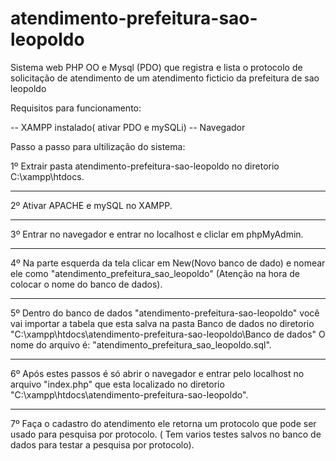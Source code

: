 # atendimento-prefeitura-sao-leopoldo

Sistema web PHP OO e Mysql (PDO) que registra e lista o protocolo de solicitação de atendimento de um atendimento ficticio da prefeitura de sao leopoldo

Requisitos para funcionamento:

-- XAMPP instalado( ativar PDO e mySQLi)
-- Navegador

Passo a passo para ultilização do sistema:

1º Extrair pasta atendimento-prefeitura-sao-leopoldo no diretorio C:\xampp\htdocs.

<hr>

2º Ativar APACHE e mySQL no XAMPP.

<hr>

3º Entrar no navegador e entrar no localhost e cliclar em phpMyAdmin.

<hr>

4º Na parte esquerda da tela clicar em New(Novo banco de dado) e nomear ele como "atendimento_prefeitura_sao_leopoldo" (Atenção na hora de colocar o nome do banco de dados).

<hr>

5º Dentro do banco de dados "atendimento-prefeitura-sao-leopoldo" você vai importar a tabela que esta salva na pasta Banco de dados no diretorio "C:\xampp\htdocs\atendimento-prefeitura-sao-leopoldo\Banco de dados" O nome do arquivo é: "atendimento_prefeitura_sao_leopoldo.sql".

<hr>

6º Após estes passos é só abrir o navegador e entrar pelo localhost no arquivo "index.php" que esta localizado no diretorio "C:\xampp\htdocs\atendimento-prefeitura-sao-leopoldo".

<hr>

7º Faça o cadastro do atendimento ele retorna um protocolo que pode ser usado para pesquisa por protocolo. ( Tem varios testes salvos no banco de dados para testar a pesquisa por protocolo).
